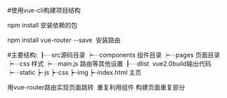 #使用vue-cli构建项目结构

npm install 安装依赖的包

npm install vue-router --save  安装路由

#主要结构:
┠┈src源码目录
  ┝┈components 组件目录
  ┝┈pages 页面目录
  ┝┈css 样式
  ┝┈main.js 路由等其他设置
┠┈dlist  vue2.0build输出代码
  ┝┈static 
  ┝┈js
  ┝┈css
  ┝┈img
┝┈index.html 主页


用vue-router路由实现页面跳转  重复利用组件 构建页面重复部分
